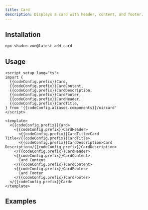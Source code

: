 ```yaml
---
title: Card
description: Displays a card with header, content, and footer.
---
```


<script setup>
import { useConfigStore } from '@/stores/config'

const { codeConfig } = useConfigStore()
</script>


<ComponentPreview name="CardFormDemo"  /> 

## Installation

 

```bash
npx shadcn-vue@latest add card
``` 

## Usage

```vue-vue
<script setup lang="ts">
import {
  {{codeConfig.prefix}}Card,
  {{codeConfig.prefix}}CardContent,
  {{codeConfig.prefix}}CardDescription,
  {{codeConfig.prefix}}CardFooter,
  {{codeConfig.prefix}}CardHeader,
  {{codeConfig.prefix}}CardTitle,
} from '{{codeConfig.aliases.components}}/ui/card'
</script>

<template>
  <{{codeConfig.prefix}}Card>
    <{{codeConfig.prefix}}CardHeader>
      <{{codeConfig.prefix}}CardTitle>Card Title</{{codeConfig.prefix}}CardTitle>
      <{{codeConfig.prefix}}CardDescription>Card Description</{{codeConfig.prefix}}CardDescription>
    </{{codeConfig.prefix}}CardHeader>
    <{{codeConfig.prefix}}CardContent>
      Card Content
    </{{codeConfig.prefix}}CardContent>
    <{{codeConfig.prefix}}CardFooter>
      Card Footer
    </{{codeConfig.prefix}}CardFooter>
  </{{codeConfig.prefix}}Card>
</template>
```

## Examples

<ComponentPreview name="CardDemo"  /> 
